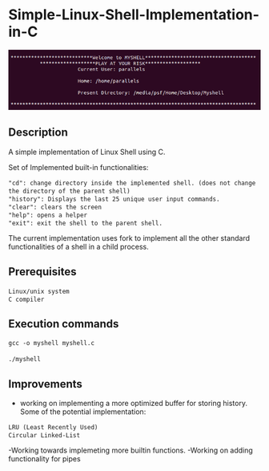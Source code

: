 # Simple-Linux-Shell-Implementation-in-C
![](https://github.com/akhilwadhwa22/Simple-Linux-Shell-Implementation-in-C/blob/master/startup_page.png)
## Description
A simple implementation of Linux Shell using C. 

Set of Implemented built-in functionalities:
```
"cd": change directory inside the implemented shell. (does not change the directory of the parent shell)
"history": Displays the last 25 unique user input commands.
"clear": clears the screen
"help": opens a helper
"exit": exit the shell to the parent shell.
```
The current implementation uses fork to implement all the other standard functionalities of a shell in a child process.

## Prerequisites

```
Linux/unix system
C compiler
```

## Execution commands

```
gcc -o myshell myshell.c

./myshell
```
## Improvements
- working on implementing a more optimized buffer for storing history. Some of the potential implementation:
```
LRU (Least Recently Used) 
Circular Linked-List
```
-Working towards implemeting more builtin functions.
-Working on adding functionality for pipes
